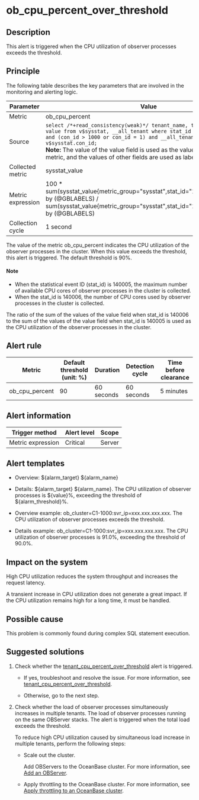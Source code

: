 ob_cpu_percent_over_threshold
==================================================



**Description**
------------------------------------

This alert is triggered when the CPU utilization of observer processes exceeds the threshold.

Principle
------------------------------

The following table describes the key parameters that are involved in the monitoring and alerting logic.


|     Parameter     |                                                                                                                                                                                                            Value                                                                                                                                                                                                             |
|-------------------|------------------------------------------------------------------------------------------------------------------------------------------------------------------------------------------------------------------------------------------------------------------------------------------------------------------------------------------------------------------------------------------------------------------------------|
| Metric            | ob_cpu_percent                                                                                                                                                                                                                                                                                                                                                                                                               |
| Source            | ```select /*+read_consistency(weak)*/ tenant_name, tenant_id, stat_id, value from v$sysstat, __all_tenant where stat_id IN (140005, 140006) and (con_id > 1000 or con_id = 1) and __all_tenant.tenant_id = v$sysstat.con_id; ```  </br>**Note:**  The value of the value field is used as the value of the collected metric, and the values of other fields are used as labels. |
| Collected metric  | sysstat_value                                                                                                                                                                                                                                                                                                                                                                                                                |
| Metric expression | 100 \* sum(sysstat_value{metric_group="sysstat",stat_id="140006",@LABELS}) by (@GBLABELS) / sum(sysstat_value{metric_group="sysstat",stat_id="140005",@LABELS}) by (@GBLABELS)                                                                                                                                                                                                                                               |
| Collection cycle  | 1 second                                                                                                                                                                                                                                                                                                                                                                                                                     |



The value of the metric ob_cpu_percent indicates the CPU utilization of the observer processes in the cluster. When this value exceeds the threshold, this alert is triggered. The default threshold is 90%.

  <main id="notice" type='explain'>
    <h4>Note</h4>
    <ul>
    <li>When the statistical event ID (stat_id) is 140005, the maximum number of available CPU cores of observer processes in the cluster is collected.</li>
    <li>When the stat_id is 140006, the number of CPU cores used by observer processes in the cluster is collected.</li>
    </ul>
  </main>






The ratio of the sum of the values of the value field when stat_id is 140006 to the sum of the values of the value field when stat_id is 140005 is used as the CPU utilization of the observer processes in the cluster.

**Alert rule**
-----------------------------------



|     Metric     | Default threshold (unit: %) |  Duration  | Detection cycle | Time before clearance |
|----------------|-----------------------------|------------|-----------------|-----------------------|
| ob_cpu_percent | 90                          | 60 seconds | 60 seconds      | 5 minutes             |



**Alert information**
------------------------------------------



|  Trigger method   | Alert level | Scope  |
|-------------------|-------------|--------|
| Metric expression | Critical    | Server |



**Alert templates**
----------------------------------------

* Overview: \${alarm_target} ${alarm_name}



* Details: \${alarm_target} \${alarm_name}. The CPU utilization of observer processes is \${value}%, exceeding the threshold of ${alarm_threshold}%.



* Overview example: ob_cluster=C1-1000:svr_ip=xxx.xxx.xxx.xxx. The CPU utilization of observer processes exceeds the threshold.



* Details example: ob_cluster=C1-1000:svr_ip=xxx.xxx.xxx.xxx. The CPU utilization of observer processes is 91.0%, exceeding the threshold of 90.0%.






**Impact on the system**
---------------------------------------------

High CPU utilization reduces the system throughput and increases the request latency.

A transient increase in CPU utilization does not generate a great impact. If the CPU utilization remains high for a long time, it must be handled.

**Possible cause**
---------------------------------------

This problem is commonly found during complex SQL statement execution.

Suggested solutions
----------------------------------------

1. Check whether the [tenant_cpu_percent_over_threshold](../2.ob-alert/35.the-cpu-usage-of-a-tenant_cpu_percent_over_threshold-ob-tenant-exceeds-the.md) alert is triggered.

   * If yes, troubleshoot and resolve the issue. For more information, see [tenant_cpu_percent_over_threshold](../2.ob-alert/35.the-cpu-usage-of-a-tenant_cpu_percent_over_threshold-ob-tenant-exceeds-the.md).



   * Otherwise, go to the next step.






2. Check whether the load of observer processes simultaneously increases in multiple tenants. The load of observer processes running on the same OBServer stacks. The alert is triggered when the total load exceeds the threshold.

   To reduce high CPU utilization caused by simultaneous load increase in multiple tenants, perform the following steps:
   * Scale out the cluster.

     Add OBServers to the OceanBase cluster. For more information, see [Add an OBServer](../../3.ob-cloud-platform/4.manage-clusters/3.basic-operations/8.manage-the-observer-cluster/1.cluster-add-observer.md).


   * Apply throttling to the OceanBase cluster. For more information, see [Apply throttling to an OceanBase cluster](../4.alarm-appendix/5.limit-the-inbound-traffic-of-the-oceanbase-cluster.md).
